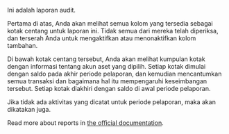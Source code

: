 Ini adalah laporan audit.

Pertama di atas, Anda akan melihat semua kolom yang tersedia sebagai kotak centang untuk laporan ini. Tidak semua dari mereka telah diperiksa, dan terserah Anda untuk mengaktifkan atau menonaktifkan kolom tambahan.

Di bawah kotak centang tersebut, Anda akan melihat kumpulan kotak dengan informasi tentang akun aset yang dipilih. Setiap kotak dimulai dengan saldo pada akhir periode pelaporan, dan kemudian mencantumkan semua transaksi dan bagaimana hal itu mempengaruhi keseimbangan tersebut. Setiap kotak diakhiri dengan saldo di awal periode pelaporan.

Jika tidak ada aktivitas yang dicatat untuk periode pelaporan, maka akan dikatakan juga.

Read more about reports in [the official documentation](https://firefly-iii.readthedocs.io/en/latest/advanced/reports.html).